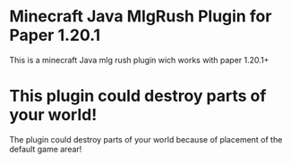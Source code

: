 # Minecraft Java MlgRush Plugin for Paper 1.20.1
This is a minecraft Java mlg rush plugin wich works with paper 1.20.1+

# This plugin could destroy parts of your world!
The plugin could destroy parts of your world because of placement of the default game arear!
